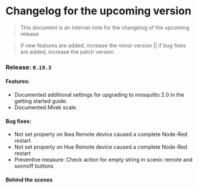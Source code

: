 # Changelog for the upcoming version
> This document is an internal note for the changelog of the upcoming release.

> If new features are added, increase the minor version || if bug fixes are added, increase the patch version.

### Release: `0.19.3`

#### Features:
- Documented additional settings for upgrading to mosquitto 2.0 in the getting started guide.
- Documented Mirek scale. 

#### Bug fixes:
- Not set property on Ikea Remote device caused a complete Node-Red restart
- Not set property on Hue Remote device caused a complete Node-Red restart
- Preventive measure: Check action for empty string in scenic remote and sonnoff buttons

#### Behind the scenes